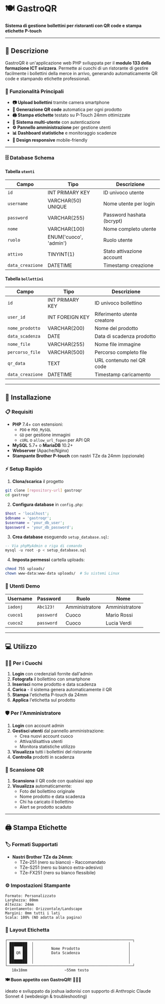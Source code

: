 # 🍽️ GastroQR

**Sistema di gestione bollettini per ristoranti con QR code e stampa etichette P-touch**

---

## 📖 Descrizione

GastroQR è un'applicazione web PHP sviluppata per il **modulo 133 della formazione ICT svizzera**. Permette ai cuochi di un ristorante di gestire facilmente i bollettini della merce in arrivo, generando automaticamente QR code e stampando etichette professionali.

### 🎯 Funzionalità Principali

- **📷 Upload bollettini** tramite camera smartphone
- **🔲 Generazione QR code** automatica per ogni prodotto
- **🖨️ Stampa etichette** testato su P-Touch 24mm ottimizzate
- **👥 Sistema multi-utente** con autenticazione
- **⚙️ Pannello amministrazione** per gestione utenti
- **📊 Dashboard statistiche** e monitoraggio scadenze
- **📱 Design responsive** mobile-friendly

---

### 🗄️ Database Schema

#### Tabella `utenti`
| Campo | Tipo | Descrizione |
|-------|------|-------------|
| `id` | INT PRIMARY KEY | ID univoco utente |
| `username` | VARCHAR(50) UNIQUE | Nome utente per login |
| `password` | VARCHAR(255) | Password hashata (bcrypt) |
| `nome` | VARCHAR(100) | Nome completo utente |
| `ruolo` | ENUM('cuoco', 'admin') | Ruolo utente |
| `attivo` | TINYINT(1) | Stato attivazione account |
| `data_creazione` | DATETIME | Timestamp creazione |

#### Tabella `bollettini`
| Campo | Tipo | Descrizione |
|-------|------|-------------|
| `id` | INT PRIMARY KEY | ID univoco bollettino |
| `user_id` | INT FOREIGN KEY | Riferimento utente creatore |
| `nome_prodotto` | VARCHAR(200) | Nome del prodotto |
| `data_scadenza` | DATE | Data di scadenza prodotto |
| `nome_file` | VARCHAR(255) | Nome file immagine |
| `percorso_file` | VARCHAR(500) | Percorso completo file |
| `qr_data` | TEXT | URL contenuto nel QR code |
| `data_creazione` | DATETIME | Timestamp caricamento |

---

## 🚀 Installazione

### 📋 Requisiti

- **PHP** 7.4+ con estensioni:
  - `PDO` e `PDO_MySQL`
  - `GD` per gestione immagini
  - `cURL` o `allow_url_fopen` per API QR
- **MySQL** 5.7+ o **MariaDB** 10.2+
- **Webserver** (Apache/Nginx)
- **Stampante Brother P-touch** con nastri TZe da 24mm (opzionale)

### ⚡ Setup Rapido

1. **Clona/scarica** il progetto
```bash
git clone [repository-url] gastroqr
cd gastroqr
```

2. **Configura database** in `config.php`:
```php
$host = 'localhost';
$dbname = 'gastroqr';
$username = 'your_db_user';
$password = 'your_db_password';
```

3. **Crea database** eseguendo `setup_database.sql`:
```sql
-- Via phpMyAdmin o riga di comando
mysql -u root -p < setup_database.sql
```

4. **Imposta permessi** cartella uploads:
```bash
chmod 755 uploads/
chown www-data:www-data uploads/  # Su sistemi Linux
```

### 🔐 Utenti Demo

| Username | Password | Ruolo | Nome |
|----------|----------|-------|------|
| `iadonj` | `Abc123!` | Amministratore | Amministratore |
| `cuoco1` | `password` | Cuoco | Mario Rossi |
| `cuoco2` | `password` | Cuoco | Lucia Verdi |

---

## 💻 Utilizzo

### 👨‍🍳 Per i Cuochi

1. **Login** con credenziali fornite dall'admin
2. **Fotografa** il bollettino con smartphone
3. **Inserisci** nome prodotto e data scadenza
4. **Carica** - il sistema genera automaticamente il QR
5. **Stampa** l'etichetta P-touch da 24mm
6. **Applica** l'etichetta sul prodotto

### 🛡️ Per l'Amministratore

1. **Login** con account admin
2. **Gestisci utenti** dal pannello amministrazione:
   - Crea nuovi account cuoco
   - Attiva/disattiva utenti
   - Monitora statistiche utilizzo
3. **Visualizza** tutti i bollettini del ristorante
4. **Controlla** prodotti in scadenza

### 📱 Scansione QR

1. **Scansiona** il QR code con qualsiasi app
2. **Visualizza** automaticamente:
   - Foto del bollettino originale
   - Nome prodotto e data scadenza
   - Chi ha caricato il bollettino
   - Alert se prodotto scaduto

---

## 🖨️ Stampa Etichette

### 🏷️ Formati Supportati

- **Nastri Brother TZe da 24mm**:
  - TZe-251 (nero su bianco) - Raccomandato
  - TZe-S251 (nero su bianco extra-adesivo)
  - TZe-FX251 (nero su bianco flessibile)

### ⚙️ Impostazioni Stampante

```
Formato: Personalizzato
Larghezza: 80mm
Altezza: 24mm
Orientamento: Orizzontale/Landscape
Margini: 0mm tutti i lati
Scala: 100% (NO adatta alla pagina)
```

### 📐 Layout Etichetta

```
┌─────────────────────────────────────────────────────────┐
│ ████████  │                                           │
│ ██    ██  │        Nome Prodotto                      │
│ ██ QR ██  │        Data Scadenza                      │
│ ██    ██  │                                           │
│ ████████  │                                           │
└─────────────────────────────────────────────────────────┘
   18x18mm                 ~55mm testo
```

**🍽️ Buon appetito con GastroQR!** 👨‍🍳✨

ideato e sviluppato da joshua iadonisi con supporto di Anthropic Claude Sonnet 4 (webdesign & troubleshooting)

